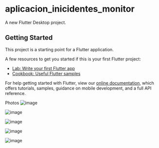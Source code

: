 # aplicacion_inicidentes_monitor

A new Flutter Desktop project.

## Getting Started

This project is a starting point for a Flutter application.

A few resources to get you started if this is your first Flutter project:

- [Lab: Write your first Flutter app](https://flutter.dev/docs/get-started/codelab)
- [Cookbook: Useful Flutter samples](https://flutter.dev/docs/cookbook)

For help getting started with Flutter, view our
[online documentation](https://flutter.dev/docs), which offers tutorials,
samples, guidance on mobile development, and a full API reference.

Photos
![image](https://user-images.githubusercontent.com/55921419/183630696-53608592-635f-4cc3-8814-4b39de84155b.png)

![image](https://user-images.githubusercontent.com/55921419/183630769-2c68e2d1-10f7-4c99-9075-09d926693300.png)

![image](https://user-images.githubusercontent.com/55921419/183630842-075d621f-a9a6-4300-a7b8-8498e2cd43fe.png)

![image](https://user-images.githubusercontent.com/55921419/183630916-b7a1d42f-c28d-4e6c-9141-516e4f28fe4d.png)

![image](https://user-images.githubusercontent.com/55921419/183631002-db7eca90-47ec-4499-b548-fdf69627aca3.png)

